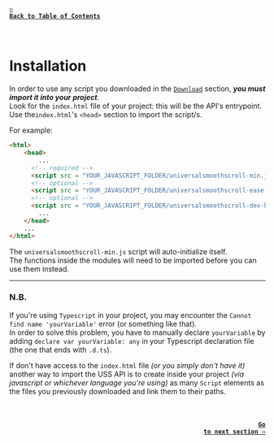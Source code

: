 #### <a href = "https://github.com/CristianDavideConte/universalSmoothScroll#table-of-contents"><code>&#8678; Back to Table of Contents</code></a>
<br/>

# Installation
In order to use any script you downloaded in the [`Download`](./Download.md) section, ***you must import it into your project***. <br/>
Look for the `index.html` file of your project: this will be the API's entrypoint. <br/>
Use the`index.html`'s `<head>` section to import the script/s. <br/>  

For example: <br/>
```html
<html>
    <head>
        ...
      <!-- required -->
      <script src = "YOUR_JAVASCRIPT_FOLDER/universalsmoothscroll-min.js"></script>        
      <!-- optional -->       
      <script src = "YOUR_JAVASCRIPT_FOLDER/universalsmoothscroll-ease-functions-min.js" type = "module"></script> 
      <!-- optional -->
      <script src = "YOUR_JAVASCRIPT_FOLDER/universalsmoothscroll-dev-helpers-min.js" type = "module"></script>    
        ...
    </head>
    ...
</html>
```

The `universalsmoothscroll-min.js` script will auto-initialize itself. <br/>
The functions inside the modules will need to be imported before you can use them instead. 

---

### N.B. 
If you're using `Typescript` in your project, you may encounter the `Cannot find name 'yourVariable'` error (or something like that). <br/>
In order to solve this problem, you have to manually declare `yourVariable` by adding `declare var yourVariable: any` in your Typescript declaration file (the one that ends with `.d.ts`). <br/>

If don't have access to the `index.html` file _(or you simply don't have it)_ another way to import the USS API is to create inside your project _(via javascript or whichever language you're using)_ as many `Script` elements as the files you previously downloaded and link them to their paths. <br/>

<br/>

#### <p align="right"><a href = "./HowItWorks.md"><code>Go to next section &#8680;</code></a></p>
